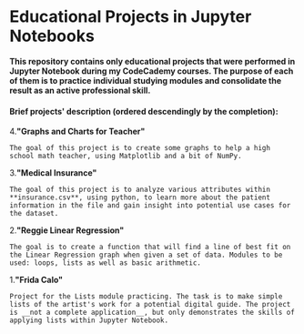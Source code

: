 # Educational Projects in Jupyter Notebooks
**This repository contains only educational projects that were performed in Jupyter Notebook during my CodeCademy courses. The purpose of each of them is to practice individual studying modules and consolidate the result as an active professional skill.** 

#### Brief projects' description (ordered descendingly by the completion):

4.**"Graphs and Charts for Teacher"**

    The goal of this project is to create some graphs to help a high school math teacher, using Matplotlib and a bit of NumPy.
    
3.**"Medical Insurance"**

    The goal of this project is to analyze various attributes within **insurance.csv**, using python, to learn more about the patient information in the file and gain insight into potential use cases for the dataset.   
    
    
2.**"Reggie Linear Regression"**

    The goal is to create a function that will find a line of best fit on the Linear Regression graph when given a set of data. Modules to be used: loops, lists as well as basic arithmetic. 
    

1.**"Frida Calo"**
    
    Project for the Lists module practicing. The task is to make simple lists of the artist's work for a potential digital guide. The project is __not a complete application__, but only demonstrates the skills of applying lists within Jupyter Notebook. 
    
    



